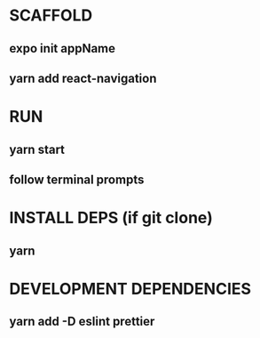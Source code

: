 # SCAFFOLD
## expo init appName
## yarn add react-navigation

# RUN
## yarn start
## follow terminal prompts

# INSTALL DEPS (if git clone)
## yarn

# DEVELOPMENT DEPENDENCIES
## yarn add -D eslint prettier